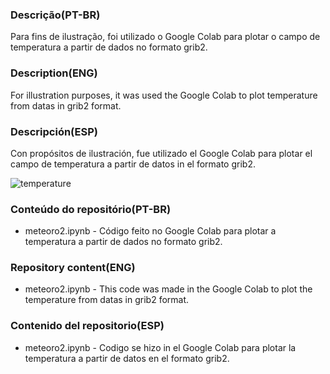 ### Descrição(PT-BR)
Para fins de ilustração, foi utilizado o Google Colab para plotar o campo de temperatura a partir de dados no formato grib2.

### Description(ENG)
For illustration purposes, it was used the Google Colab to plot temperature from datas in grib2 format.

### Descripción(ESP)
Con propósitos de ilustración, fue utilizado el Google Colab para plotar el campo de temperatura a partir de datos in el formato grib2. 

![temperature](https://user-images.githubusercontent.com/80546143/160253153-553385c1-91d3-466b-a2b9-2ea7432a391a.png)

### Conteúdo do repositório(PT-BR)
+ meteoro2.ipynb - Código feito no Google Colab para plotar a temperatura a partir de dados no formato grib2.
### Repository content(ENG)
+ meteoro2.ipynb - This code was made in the Google Colab to plot the temperature from datas in grib2 format.  
### Contenido del repositorio(ESP)
+ meteoro2.ipynb - Codigo se hizo in el Google Colab para plotar la temperatura  a partir de datos en el formato grib2. 
